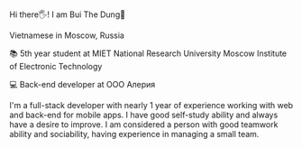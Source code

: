 Hi there🖐! I am Bui The Dung🐻

Vietnamese in Moscow, Russia 

📚 5th year student at MIET National Research University Moscow Institute of Electronic Technology

💻 Back-end developer at ООО Алерия

I'm a full-stack developer with nearly 1 year of experience working with web and back-end for mobile apps. 
I have good self-study ability and always have a desire to improve.
I am considered a person with good teamwork ability and sociability, having experience in managing a small team.



